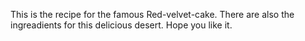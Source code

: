This is the recipe for the famous Red-velvet-cake.
There are also the ingreadients for this delicious desert.
Hope you like it.